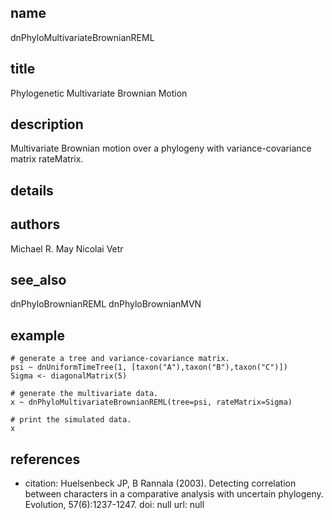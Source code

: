 ## name
dnPhyloMultivariateBrownianREML
## title
Phylogenetic Multivariate Brownian Motion
## description
Multivariate Brownian motion over a phylogeny with variance-covariance matrix rateMatrix.
## details
## authors
Michael R. May
Nicolai Vetr
## see_also
dnPhyloBrownianREML
dnPhyloBrownianMVN
## example
	
	# generate a tree and variance-covariance matrix.
	psi ~ dnUniformTimeTree(1, [taxon("A"),taxon("B"),taxon("C")])
	Sigma <- diagonalMatrix(5)
	
	# generate the multivariate data.
	x ~ dnPhyloMultivariateBrownianREML(tree=psi, rateMatrix=Sigma)
	
	# print the simulated data.
	x
	
## references
- citation: Huelsenbeck JP, B Rannala (2003). Detecting correlation between characters
    in a comparative analysis with uncertain phylogeny. Evolution, 57(6):1237-1247.
  doi: null
  url: null
